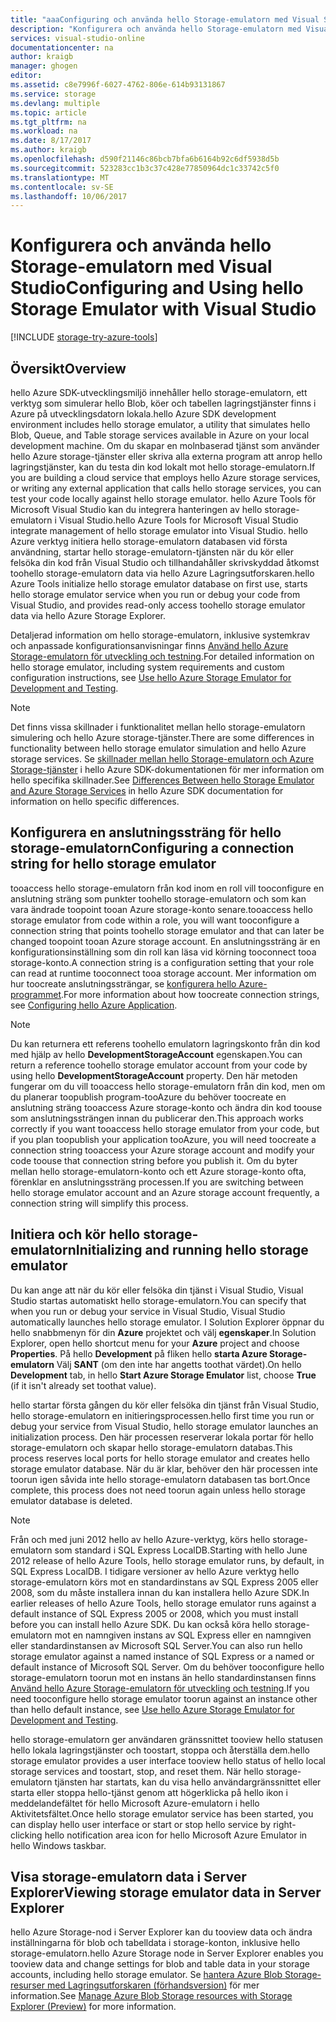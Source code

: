 ```yaml
---
title: "aaaConfiguring och använda hello Storage-emulatorn med Visual Studio | Microsoft Docs"
description: "Konfigurera och använda hello Storage-emulatorn med Visual Studio"
services: visual-studio-online
documentationcenter: na
author: kraigb
manager: ghogen
editor: 
ms.assetid: c8e7996f-6027-4762-806e-614b93131867
ms.service: storage
ms.devlang: multiple
ms.topic: article
ms.tgt_pltfrm: na
ms.workload: na
ms.date: 8/17/2017
ms.author: kraigb
ms.openlocfilehash: d590f21146c86bcb7bfa6b6164b92c6df5938d5b
ms.sourcegitcommit: 523283cc1b3c37c428e77850964dc1c33742c5f0
ms.translationtype: MT
ms.contentlocale: sv-SE
ms.lasthandoff: 10/06/2017
---
```

# <a name="configuring-and-using-hello-storage-emulator-with-visual-studio"></a><span data-ttu-id="b8d71-103">Konfigurera och använda hello Storage-emulatorn med Visual Studio</span><span class="sxs-lookup"><span data-stu-id="b8d71-103">Configuring and Using hello Storage Emulator with Visual Studio</span></span>
[!INCLUDE [storage-try-azure-tools](../includes/storage-try-azure-tools.md)]

## <a name="overview"></a><span data-ttu-id="b8d71-104">Översikt</span><span class="sxs-lookup"><span data-stu-id="b8d71-104">Overview</span></span>
<span data-ttu-id="b8d71-105">hello Azure SDK-utvecklingsmiljö innehåller hello storage-emulatorn, ett verktyg som simulerar hello Blob, köer och tabellen lagringstjänster finns i Azure på utvecklingsdatorn lokala.</span><span class="sxs-lookup"><span data-stu-id="b8d71-105">hello Azure SDK development environment includes hello storage emulator, a utility that simulates hello Blob, Queue, and Table storage services available in Azure on your local development machine.</span></span> <span data-ttu-id="b8d71-106">Om du skapar en molnbaserad tjänst som använder hello Azure storage-tjänster eller skriva alla externa program att anrop hello lagringstjänster, kan du testa din kod lokalt mot hello storage-emulatorn.</span><span class="sxs-lookup"><span data-stu-id="b8d71-106">If you are building a cloud service that employs hello Azure storage services, or writing any external application that calls hello storage services, you can test your code locally against hello storage emulator.</span></span> <span data-ttu-id="b8d71-107">hello Azure Tools för Microsoft Visual Studio kan du integrera hanteringen av hello storage-emulatorn i Visual Studio.</span><span class="sxs-lookup"><span data-stu-id="b8d71-107">hello Azure Tools for Microsoft Visual Studio integrate management of hello storage emulator into Visual Studio.</span></span> <span data-ttu-id="b8d71-108">hello Azure verktyg initiera hello storage-emulatorn databasen vid första användning, startar hello storage-emulatorn-tjänsten när du kör eller felsöka din kod från Visual Studio och tillhandahåller skrivskyddad åtkomst toohello storage-emulatorn data via hello Azure Lagringsutforskaren.</span><span class="sxs-lookup"><span data-stu-id="b8d71-108">hello Azure Tools initialize hello storage emulator database on first use, starts hello storage emulator service when you run or debug your code from Visual Studio, and provides read-only access toohello storage emulator data via hello Azure Storage Explorer.</span></span>

<span data-ttu-id="b8d71-109">Detaljerad information om hello storage-emulatorn, inklusive systemkrav och anpassade konfigurationsanvisningar finns [Använd hello Azure Storage-emulatorn för utveckling och testning](storage/common/storage-use-emulator.md).</span><span class="sxs-lookup"><span data-stu-id="b8d71-109">For detailed information on hello storage emulator, including system requirements and custom configuration instructions, see [Use hello Azure Storage Emulator for Development and Testing](storage/common/storage-use-emulator.md).</span></span>

> [!NOTE]
> <span data-ttu-id="b8d71-110">Det finns vissa skillnader i funktionalitet mellan hello storage-emulatorn simulering och hello Azure storage-tjänster.</span><span class="sxs-lookup"><span data-stu-id="b8d71-110">There are some differences in functionality between hello storage emulator simulation and hello Azure storage services.</span></span> <span data-ttu-id="b8d71-111">Se [skillnader mellan hello Storage-emulatorn och Azure Storage-tjänster](storage/common/storage-use-emulator.md) i hello Azure SDK-dokumentationen för mer information om hello specifika skillnader.</span><span class="sxs-lookup"><span data-stu-id="b8d71-111">See [Differences Between hello Storage Emulator and Azure Storage Services](storage/common/storage-use-emulator.md) in hello Azure SDK documentation for information on hello specific differences.</span></span>
> 
> 

## <a name="configuring-a-connection-string-for-hello-storage-emulator"></a><span data-ttu-id="b8d71-112">Konfigurera en anslutningssträng för hello storage-emulatorn</span><span class="sxs-lookup"><span data-stu-id="b8d71-112">Configuring a connection string for hello storage emulator</span></span>
<span data-ttu-id="b8d71-113">tooaccess hello storage-emulatorn från kod inom en roll vill tooconfigure en anslutning sträng som punkter toohello storage-emulatorn och som kan vara ändrade toopoint tooan Azure storage-konto senare.</span><span class="sxs-lookup"><span data-stu-id="b8d71-113">tooaccess hello storage emulator from code within a role, you will want tooconfigure a connection string that points toohello storage emulator and that can later be changed toopoint tooan Azure storage account.</span></span> <span data-ttu-id="b8d71-114">En anslutningssträng är en konfigurationsinställning som din roll kan läsa vid körning tooconnect tooa storage-konto.</span><span class="sxs-lookup"><span data-stu-id="b8d71-114">A connection string is a configuration setting that your role can read at runtime tooconnect tooa storage account.</span></span> <span data-ttu-id="b8d71-115">Mer information om hur toocreate anslutningssträngar, se [konfigurera hello Azure-programmet](https://msdn.microsoft.com/library/azure/2da5d6ce-f74d-45a9-bf6b-b3a60c5ef74e#BK_SettingsPage).</span><span class="sxs-lookup"><span data-stu-id="b8d71-115">For more information about how toocreate connection strings, see [Configuring hello Azure Application](https://msdn.microsoft.com/library/azure/2da5d6ce-f74d-45a9-bf6b-b3a60c5ef74e#BK_SettingsPage).</span></span>

> [!NOTE]
> <span data-ttu-id="b8d71-116">Du kan returnera ett referens toohello emulatorn lagringskonto från din kod med hjälp av hello **DevelopmentStorageAccount** egenskapen.</span><span class="sxs-lookup"><span data-stu-id="b8d71-116">You can return a reference toohello storage emulator account from your code by using hello **DevelopmentStorageAccount** property.</span></span> <span data-ttu-id="b8d71-117">Den här metoden fungerar om du vill tooaccess hello storage-emulatorn från din kod, men om du planerar toopublish program-tooAzure du behöver toocreate en anslutning sträng tooaccess Azure storage-konto och ändra din kod toouse som anslutningssträngen innan du publicerar den.</span><span class="sxs-lookup"><span data-stu-id="b8d71-117">This approach works correctly if you want tooaccess hello storage emulator from your code, but if you plan toopublish your application tooAzure, you will need toocreate a connection string tooaccess your Azure storage account and modify your code toouse that connection string before you publish it.</span></span> <span data-ttu-id="b8d71-118">Om du byter mellan hello storage-emulatorn-konto och ett Azure storage-konto ofta, förenklar en anslutningssträng processen.</span><span class="sxs-lookup"><span data-stu-id="b8d71-118">If you are switching between hello storage emulator account and an Azure storage account frequently, a connection string will simplify this process.</span></span>
> 
> 

## <a name="initializing-and-running-hello-storage-emulator"></a><span data-ttu-id="b8d71-119">Initiera och kör hello storage-emulatorn</span><span class="sxs-lookup"><span data-stu-id="b8d71-119">Initializing and running hello storage emulator</span></span>
<span data-ttu-id="b8d71-120">Du kan ange att när du kör eller felsöka din tjänst i Visual Studio, Visual Studio startas automatiskt hello storage-emulatorn.</span><span class="sxs-lookup"><span data-stu-id="b8d71-120">You can specify that when you run or debug your service in Visual Studio, Visual Studio automatically launches hello storage emulator.</span></span> <span data-ttu-id="b8d71-121">I Solution Explorer öppnar du hello snabbmenyn för din **Azure** projektet och välj **egenskaper**.</span><span class="sxs-lookup"><span data-stu-id="b8d71-121">In Solution Explorer, open hello shortcut menu for your **Azure** project and choose **Properties**.</span></span> <span data-ttu-id="b8d71-122">På hello **Development** på fliken hello **starta Azure Storage-emulatorn** Välj **SANT** (om den inte har angetts toothat värdet).</span><span class="sxs-lookup"><span data-stu-id="b8d71-122">On hello **Development** tab, in hello **Start Azure Storage Emulator** list, choose **True** (if it isn't already set toothat value).</span></span>

<span data-ttu-id="b8d71-123">hello startar första gången du kör eller felsöka din tjänst från Visual Studio, hello storage-emulatorn en initieringsprocessen.</span><span class="sxs-lookup"><span data-stu-id="b8d71-123">hello first time you run or debug your service from Visual Studio, hello storage emulator launches an initialization process.</span></span> <span data-ttu-id="b8d71-124">Den här processen reserverar lokala portar för hello storage-emulatorn och skapar hello storage-emulatorn databas.</span><span class="sxs-lookup"><span data-stu-id="b8d71-124">This process reserves local ports for hello storage emulator and creates hello storage emulator database.</span></span> <span data-ttu-id="b8d71-125">När du är klar, behöver den här processen inte toorun igen såvida inte hello storage-emulatorn databasen tas bort.</span><span class="sxs-lookup"><span data-stu-id="b8d71-125">Once complete, this process does not need toorun again unless hello storage emulator database is deleted.</span></span>

> [!NOTE]
> <span data-ttu-id="b8d71-126">Från och med juni 2012 hello av hello Azure-verktyg, körs hello storage-emulatorn som standard i SQL Express LocalDB.</span><span class="sxs-lookup"><span data-stu-id="b8d71-126">Starting with hello June 2012 release of hello Azure Tools, hello storage emulator runs, by default, in SQL Express LocalDB.</span></span> <span data-ttu-id="b8d71-127">I tidigare versioner av hello Azure verktyg hello storage-emulatorn körs mot en standardinstans av SQL Express 2005 eller 2008, som du måste installera innan du kan installera hello Azure SDK.</span><span class="sxs-lookup"><span data-stu-id="b8d71-127">In earlier releases of hello Azure Tools, hello storage emulator runs against a default instance of SQL Express 2005 or 2008, which you must install before you can install hello Azure SDK.</span></span> <span data-ttu-id="b8d71-128">Du kan också köra hello storage-emulatorn mot en namngiven instans av SQL Express eller en namngiven eller standardinstansen av Microsoft SQL Server.</span><span class="sxs-lookup"><span data-stu-id="b8d71-128">You can also run hello storage emulator against a named instance of SQL Express or a named or default instance of Microsoft SQL Server.</span></span> <span data-ttu-id="b8d71-129">Om du behöver tooconfigure hello storage-emulatorn toorun mot en instans än hello standardinstansen finns [Använd hello Azure Storage-emulatorn för utveckling och testning](storage/common/storage-use-emulator.md).</span><span class="sxs-lookup"><span data-stu-id="b8d71-129">If you need tooconfigure hello storage emulator toorun against an instance other than hello default instance, see [Use hello Azure Storage Emulator for Development and Testing](storage/common/storage-use-emulator.md).</span></span>
> 
> 

<span data-ttu-id="b8d71-130">hello storage-emulatorn ger användaren gränssnittet tooview hello statusen hello lokala lagringstjänster och toostart, stoppa och återställa dem.</span><span class="sxs-lookup"><span data-stu-id="b8d71-130">hello storage emulator provides a user interface tooview hello status of hello local storage services and toostart, stop, and reset them.</span></span> <span data-ttu-id="b8d71-131">När hello storage-emulatorn tjänsten har startats, kan du visa hello användargränssnittet eller starta eller stoppa hello-tjänst genom att högerklicka på hello ikon i meddelandefältet för hello Microsoft Azure-emulatorn i hello Aktivitetsfältet.</span><span class="sxs-lookup"><span data-stu-id="b8d71-131">Once hello storage emulator service has been started, you can display hello user interface or start or stop hello service by right-clicking hello notification area icon for hello Microsoft Azure Emulator in hello Windows taskbar.</span></span>

## <a name="viewing-storage-emulator-data-in-server-explorer"></a><span data-ttu-id="b8d71-132">Visa storage-emulatorn data i Server Explorer</span><span class="sxs-lookup"><span data-stu-id="b8d71-132">Viewing storage emulator data in Server Explorer</span></span>
<span data-ttu-id="b8d71-133">hello Azure Storage-nod i Server Explorer kan du tooview data och ändra inställningarna för blob och tabelldata i storage-konton, inklusive hello storage-emulatorn.</span><span class="sxs-lookup"><span data-stu-id="b8d71-133">hello Azure Storage node in Server Explorer enables you tooview data and change settings for blob and table data in your storage accounts, including hello storage emulator.</span></span> <span data-ttu-id="b8d71-134">Se [hantera Azure Blob Storage-resurser med Lagringsutforskaren (förhandsversion)](https://docs.microsoft.com/azure/vs-azure-tools-storage-explorer-blobs) för mer information.</span><span class="sxs-lookup"><span data-stu-id="b8d71-134">See [Manage Azure Blob Storage resources with Storage Explorer (Preview)](https://docs.microsoft.com/azure/vs-azure-tools-storage-explorer-blobs) for more information.</span></span>

